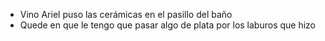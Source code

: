 - Vino Ariel puso las cerámicas en el pasillo del baño
- Quede en que le tengo que pasar algo de plata por los laburos que hizo



